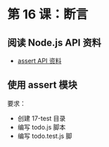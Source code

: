 # 第 16 课：断言

## 阅读 Node.js API 资料

- [assert API 资料](https://www.nodeapp.cn/assert.html)

## 使用 assert 模块

要求：

- 创建 17-test 目录
- 编写 todo.js 脚本
- 编写 todo.test.js 脚
